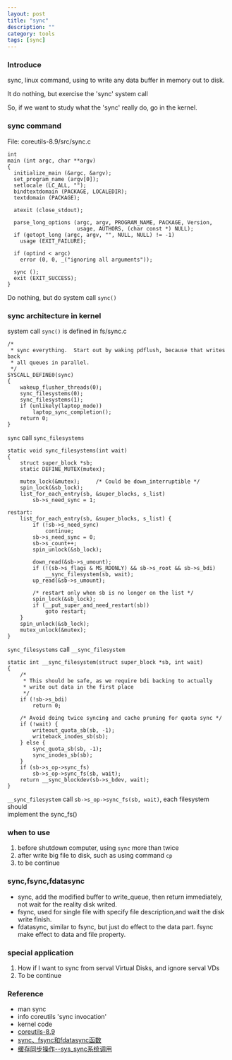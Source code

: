 ```yaml
---
layout: post
title: "sync"
description: ""
category: tools 
tags: [sync]
---
```


### Introduce
sync, linux command, using to write any data buffer in memory out to disk.

It do nothing, but exercise the 'sync' system call

So, if we want to study what the 'sync' really do, go in the kernel.

### sync command
File: coreutils-8.9/src/sync.c

	int
	main (int argc, char **argv)
	{
	  initialize_main (&argc, &argv);
	  set_program_name (argv[0]);
	  setlocale (LC_ALL, "");
	  bindtextdomain (PACKAGE, LOCALEDIR);
	  textdomain (PACKAGE);

	  atexit (close_stdout);

	  parse_long_options (argc, argv, PROGRAM_NAME, PACKAGE, Version,
						  usage, AUTHORS, (char const *) NULL);
	  if (getopt_long (argc, argv, "", NULL, NULL) != -1)
		usage (EXIT_FAILURE);

	  if (optind < argc)
		error (0, 0, _("ignoring all arguments"));

	  sync ();
	  exit (EXIT_SUCCESS);
	}

Do nothing, but do system call `sync()`

### sync architecture in kernel

system call `sync()` is defined in fs/sync.c

	/*
	 * sync everything.  Start out by waking pdflush, because that writes back
	 * all queues in parallel.
	 */
	SYSCALL_DEFINE0(sync)
	{
		wakeup_flusher_threads(0);
		sync_filesystems(0);
		sync_filesystems(1);
		if (unlikely(laptop_mode))
			laptop_sync_completion();
		return 0;
	}

`sync` call `sync_filesystems`  

	static void sync_filesystems(int wait)
	{
		struct super_block *sb;
		static DEFINE_MUTEX(mutex);

		mutex_lock(&mutex);		/* Could be down_interruptible */
		spin_lock(&sb_lock);
		list_for_each_entry(sb, &super_blocks, s_list)
			sb->s_need_sync = 1;

	restart:
		list_for_each_entry(sb, &super_blocks, s_list) {
			if (!sb->s_need_sync)
				continue;
			sb->s_need_sync = 0;
			sb->s_count++;
			spin_unlock(&sb_lock);

			down_read(&sb->s_umount);
			if (!(sb->s_flags & MS_RDONLY) && sb->s_root && sb->s_bdi)
				__sync_filesystem(sb, wait);
			up_read(&sb->s_umount);

			/* restart only when sb is no longer on the list */
			spin_lock(&sb_lock);
			if (__put_super_and_need_restart(sb))
				goto restart;
		}
		spin_unlock(&sb_lock);
		mutex_unlock(&mutex);
	}

`sync_filesystems` call `__sync_filesystem` 

	static int __sync_filesystem(struct super_block *sb, int wait)
	{
		/*
		 * This should be safe, as we require bdi backing to actually
		 * write out data in the first place
		 */
		if (!sb->s_bdi)
			return 0;

		/* Avoid doing twice syncing and cache pruning for quota sync */
		if (!wait) {
			writeout_quota_sb(sb, -1);
			writeback_inodes_sb(sb);
		} else {
			sync_quota_sb(sb, -1);
			sync_inodes_sb(sb);
		}
		if (sb->s_op->sync_fs)
			sb->s_op->sync_fs(sb, wait);
		return __sync_blockdev(sb->s_bdev, wait);
	}

`__sync_filesystem` call `sb->s_op->sync_fs(sb, wait)`, each filesystem should  
implement the sync_fs()

### when to use
1. before shutdown computer, using `sync` more than twice
2. after write big file to disk, such as using command `cp`
3. to be continue

### sync,fsync,fdatasync
* sync, add the modified buffer to write_queue, then return immediately, not wait 
  for the reality disk writed.
* fsync, used for single file with specify file description,and wait the disk write finish.
* fdatasync, similar to fsync, but just do effect to the data part. fsync make 
  effect to data and file property.

### special application
1. How if I want to sync from serval Virtual Disks, and ignore serval VDs
2. To be continue

### Reference
* man sync
* info coreutils 'sync invocation' 
* kernel code
* [coreutils-8.9](ftp://ftp.gnu.org/gnu/coreutils/coreutils-8.9.tar.xz)
* [sync、fsync和fdatasync函数](http://jesserei.blog.163.com/blog/static/121411689201032015129673/)
* [缓存同步操作--sys_sync系统调用](http://www.2cto.com/os/201204/126687.html)
